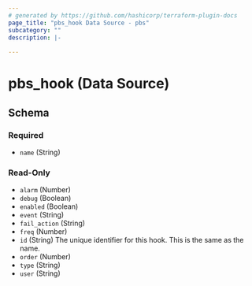 ```yaml
---
# generated by https://github.com/hashicorp/terraform-plugin-docs
page_title: "pbs_hook Data Source - pbs"
subcategory: ""
description: |-
  
---
```


# pbs_hook (Data Source)





<!-- schema generated by tfplugindocs -->
## Schema

### Required

- `name` (String)

### Read-Only

- `alarm` (Number)
- `debug` (Boolean)
- `enabled` (Boolean)
- `event` (String)
- `fail_action` (String)
- `freq` (Number)
- `id` (String) The unique identifier for this hook. This is the same as the name.
- `order` (Number)
- `type` (String)
- `user` (String)
